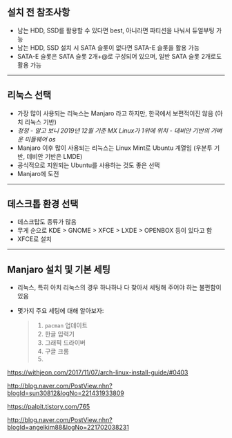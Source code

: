 ## 설치 전 참조사항

- 남는 HDD, SSD를 활용할 수 있다면 best, 아니라면 파티션을 나눠서 듀얼부팅 가능
- 남는 HDD, SSD 설치 시 SATA 슬롯이 없다면 SATA-E 슬롯을 활용 가능 
- SATA-E 슬롯은 SATA 슬롯 2개+@로 구성되어 있으며, 일반 SATA 슬롯 2개로도 활용 가능

___

## 리눅스 선택

- 가장 많이 사용되는 리눅스는 Manjaro 라고 하지만, 한국에서 보편적이진 않음 (아치 리눅스 기반)
- *정정 - 알고 보니 2019년 12월 기준 MX Linux가 1위에 위치 - 데비안 기반의 가벼운 미들웨어 os*
- Manjaro 이후 많이 사용되는 리눅스는 Linux Mint로 Ubuntu 계열임 (우분투 기반, 데비안 기반은 LMDE)
- 공식적으로 지원되는 Ubuntu를 사용하는 것도 좋은 선택
- Manjaro에 도전

___

## 데스크톱 환경 선택

- 데스크탑도 종류가 많음
- 무게 순으로 KDE > GNOME > XFCE > LXDE > OPENBOX 등이 있다고 함
- XFCE로 설치

___
## Manjaro 설치 및 기본 세팅
- 리눅스, 특히 아치 리눅스의 경우 하나하나 다 찾아서 세팅해 주어야 하는 불편함이 있음

- 몇가지 주요 세팅에 대해 알아보자:

  > 1. `pacman` 업데이트
  > 2. 한글 입력기
  > 3. 그래픽 드라이버
  > 4. 구글 크롬
  > 5. 





https://withjeon.com/2017/11/07/arch-linux-install-guide/#0403

http://blog.naver.com/PostView.nhn?blogId=sun30812&logNo=221431933809

 https://palpit.tistory.com/765 

 http://blog.naver.com/PostView.nhn?blogId=angelkim88&logNo=221702038231 
